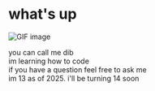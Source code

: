 <h1> what's up </h1>

![GIF image](https://github.com/user-attachments/assets/7eb17c2b-73b9-4cb2-8fc4-0e762b085659)
<p>you can call me dib <br> im learning how to code <br> if you have a question feel free to ask me <br> im 13 as of 2025. i'll be turning 14 soon  </p>
